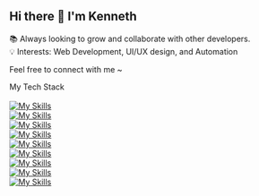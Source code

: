 ## Hi there 👋 I'm Kenneth
<!--
**204MashedPotatoes/204MashedPotatoes** is a ✨ _special_ ✨ repository because its `README.md` (this file) appears on your GitHub profile.

Here are some ideas to get you started:

---

👋 Hi, I’m [Your Name], a passionate beginner developer exploring the world of coding and software development. I’m always eager to learn new technologies, improve my skills, and contribute to open-source projects.

---


- 🔭 I’m currently working on ...
- 🌱 I’m currently learning ...
- 👯 I’m looking to collaborate on ...
- 🤔 I’m looking for help with ...
- 💬 Ask me about ...
- 📫 How to reach me: ...
- 😄 Pronouns: ...
- ⚡ Fun fact: ...
-->


📚 Always looking to grow and collaborate with other developers.
<br>
💡 Interests: Web Development, UI/UX design, and Automation
<br>

Feel free to connect with me ~


My Tech Stack
<br>
<br>
[![My Skills](https://skillicons.dev/icons?i=react,nextjs,laravel)](https://skillicons.dev)
<br>
[![My Skills](https://skillicons.dev/icons?i=js,ts,jquery,html,pug,css,php)](https://skillicons.dev)
<br>
[![My Skills](https://skillicons.dev/icons?i=bootstrap,tailwind,vite)](https://skillicons.dev)
<br>
[![My Skills](https://skillicons.dev/icons?i=bash,arduino,cpp,py)](https://skillicons.dev)
<br>
[![My Skills](https://skillicons.dev/icons?i=dart,flutter,materialui)](https://skillicons.dev)
<br>
[![My Skills](https://skillicons.dev/icons?i=nodejs,fastapi)](https://skillicons.dev)
<br>
[![My Skills](https://skillicons.dev/icons?i=gcp)](https://skillicons.dev)
<br>
[![My Skills](https://skillicons.dev/icons?i=mongodb,mysql,sqlite)](https://skillicons.dev)
<br>
[![My Skills](https://skillicons.dev/icons?i=kali,linux,ubuntu)](https://skillicons.dev)

